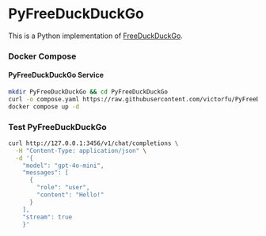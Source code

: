 # PyFreeDuckDuckGo

This is a Python implementation of [FreeDuckDuckGo](https://github.com/missuo/FreeDuckDuckGo/tree/main).

### Docker Compose

#### PyFreeDuckDuckGo Service

```bash
mkdir PyFreeDuckDuckGo && cd PyFreeDuckDuckGo
curl -o compose.yaml https://raw.githubusercontent.com/victorfu/PyFreeDuckDuckGo/master/compose.yaml
docker compose up -d
```

### Test PyFreeDuckDuckGo

```bash
curl http://127.0.0.1:3456/v1/chat/completions \
  -H "Content-Type: application/json" \
  -d '{
    "model": "gpt-4o-mini",
    "messages": [
      {
        "role": "user",
        "content": "Hello!"
      }
    ],
    "stream": true
    }'
```
